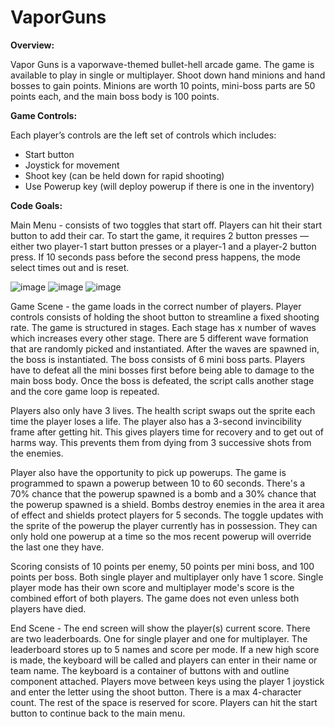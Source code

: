 # VaporGuns
**Overview:**

Vapor Guns is a vaporwave-themed bullet-hell arcade game. The game is available to play in single or multiplayer. Shoot down hand minions and hand bosses to gain points. Minions are worth 10 points, mini-boss parts are 50 points each, and the main boss body is 100 points. 

**Game Controls:**

Each player’s controls are the left set of controls which includes:
- Start button
- Joystick for movement
- Shoot key (can be held down for rapid shooting)
- Use Powerup key (will deploy powerup if there is one in the inventory)

**Code Goals:**

Main Menu - consists of two toggles that start off. Players can hit their start button to add their car. To start the game, it requires 2 button presses — either two player-1 start button presses or a player-1 and a player-2 button press. If 10 seconds pass before the second press happens, the mode select times out and is reset. 

![image](https://user-images.githubusercontent.com/73602536/145908509-506fa6c3-96a3-4fc3-9413-1bdf43849a8d.png) ![image](https://user-images.githubusercontent.com/73602536/145908718-574d71ef-4aed-45e9-bc59-254bf5fa0938.png) ![image](https://user-images.githubusercontent.com/73602536/145908920-0db7f988-8277-41ea-b299-7e885479771a.png)



Game Scene - the game loads in the correct number of players. Player controls consists of holding the shoot button to streamline a fixed shooting rate. The game is structured in stages. Each stage has x number of waves which increases every other stage. There are 5 different wave formation that are randomly picked and instantiated. After the waves are spawned in, the boss is instantiated. The boss consists of 6 mini boss parts. Players have to defeat all the mini bosses first before being able to damage to the main boss body. Once the boss is defeated, the script calls another stage and the core game loop is repeated.  

Players also only have 3 lives. The health script swaps out the sprite each time the player loses a life. The player also has a 3-second invincibility frame after getting hit. This gives players time for recovery and to get out of harms way. This prevents them from dying from 3 successive shots from the enemies. 

Player also have the opportunity to pick up powerups. The game is programmed to spawn a powerup between 10 to 60 seconds. There's a 70% chance that the powerup spawned is a bomb and a 30% chance that the powerup spawned is a shield. Bombs destroy enemies in the area it area of effect and shields protect players for 5 seconds. The toggle updates with the sprite of the powerup the player currently has in possession. They can only hold one powerup at a time so the mos recent powerup will override the last one they have.  

Scoring consists of 10 points per enemy, 50 points per mini boss, and 100 points per boss. Both single player and multiplayer only have 1 score. Single player mode has their own score and multiplayer mode's score is the combined effort of both players. The game does not even unless both players have died.

End Scene - The end screen will show the player(s) current score. There are two leaderboards. One for single player and one for multiplayer. The leaderboard stores up to 5 names and score per mode. If a new high score is made, the keyboard will be called and players can enter in their name or team name. The keyboard is a container of buttons with and outline component attached. Players move between keys using the player 1 joystick and enter the letter using the shoot button. There is a max 4-character count. The rest of the space is reserved for score. Players can hit the start button to continue back to the main menu. 

